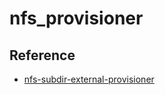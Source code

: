# nfs_provisioner

## Reference

- [nfs-subdir-external-provisioner](https://github.com/kubernetes-sigs/nfs-subdir-external-provisioner)